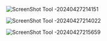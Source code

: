 
![ScreenShot Tool -20240427214151](https://github.com/nidadev/home-assign/assets/53574300/c6b3b634-b907-400b-9a47-acdbc06e62eb)

![ScreenShot Tool -20240427214022](https://github.com/nidadev/home-assign/assets/53574300/d26e97b1-98d9-432a-a311-6a4e046781a3)



![ScreenShot Tool -20240427215659](https://github.com/nidadev/home-assign/assets/53574300/bf89d63d-f475-4165-a57b-1a6087c70083)

